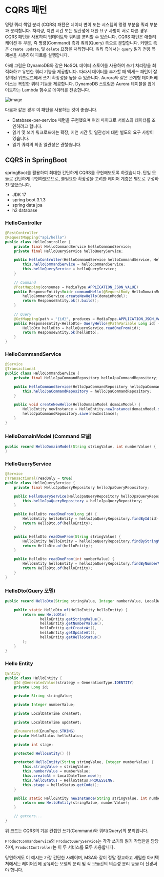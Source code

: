 # CQRS 패턴

명령 쿼리 책임 분리 (CQRS) 패턴은 데이터 변이 또는 시스템의 명령 부분을 쿼리 부분과 분리합니다. 처리량, 지연 시간 또는 일관성에 대한 요구 사항이 서로 다른 경우 CQRS 패턴을 사용하여 업데이트와 쿼리를 분리할 수 있습니다. CQRS 패턴은 애플리케이션 두 부분, 즉 명령(Command) 측과 쿼리(Query) 측으로 분할합니다. 커맨드 측은 `create update`, 및 `delete` 요청을 처리합니다. 쿼리 측에서는 `query` 읽기 전용 복제본을 사용하여 파트를 실행합니다.

아래 그림은 DynamoDB와 같은 NoSQL 데이터 스토어를 사용하여 쓰기 처리량을 최적화하고 유연한 쿼리 기능을 제공합니다. 따라서 데이터를 추가할 때 액세스 패턴이 잘 정의된 워크로드에서 쓰기 확장성을 높을 수 있습니다. Aurora와 같은 관계형 데이터베이스는 복잡한 쿼리 기능을 제공합니다. DynamoDB 스트림은 Aurora 테이블을 업데이트하는 Lambda 함수로 데이터를 전송합니다.

![image](https://github.com/wanniDev/TIL_collection/assets/81374655/5eaf6637-07d6-4f3b-a2fe-ae467fdb5c25)

다음과 같은 경우 이 패턴을 사용하는 것이 좋습니다.

- Database-per-service 패턴을 구현했으며 여러 마이크로 서비스의 데이터를 조인하려고 합니다.
- 읽기 및 쓰기 워크로드에는 확장, 지연 시간 및 일관성에 대한 별도의 요구 사항이 있습니다.
- 읽기 쿼리의 최종 일관성은 괜찮습니다.

## CQRS in SpringBoot

springBoot를 활용하여 최대한 간단하게 CQRS를 구현해보도록 하겠습니다. 단일 모듈로 간단하게 구현하였으므로, 불필요한 확장성을 고려한 레이어 계층은 별도로 구성하진 않았습니다.

- JDK 17
- spring boot 3.1.3
- spring data jpa
- h2 database

### HelloController

```java
@RestController
@RequestMapping("api/hello")
public class HelloController {
    private final HelloCommandService helloCommandService;
    private final HelloQueryService helloQueryService;

    public HelloController(HelloCommandService helloCommandService, HelloQueryService helloQueryService) {
        this.helloCommandService = helloCommandService;
        this.helloQueryService = helloQueryService;
    }
		
  	// Command
    @PostMapping(consumes = MediaType.APPLICATION_JSON_VALUE)
    public ResponseEntity<Void> commandHello(@RequestBody HelloDomainModel domainModel) {
        helloCommandService.createNewHello(domainModel);
        return ResponseEntity.ok().build();
    }
		
  	// Query
    @GetMapping(path = "{id}", produces = MediaType.APPLICATION_JSON_VALUE)
    public ResponseEntity<HelloDto> QueryHello(@PathVariable Long id) {
        HelloDto helloDto = helloQueryService.readOneFrom(id);
        return ResponseEntity.ok(helloDto);
    }
}
```

### HelloCommandService

```java
@Service
@Transactional
public class HelloCommandService {
    private final HelloJpaCommandRepository helloJpaCommandRepository;

    public HelloCommandService(HelloJpaCommandRepository helloJpaCommandRepository) {
        this.helloJpaCommandRepository = helloJpaCommandRepository;
    }

    public void createNewHello(HelloDomainModel domainModel) {
        HelloEntity newInstance = HelloEntity.newInstance(domainModel.stringValue(), domainModel.numberValue());
        helloJpaCommandRepository.save(newInstance);
    }
}

```

### HelloDomainModel (Command 모델)

```java
public record HelloDomainModel(String stringValue, int numberValue) {
}
```

### HelloQueryService

```java
@Service
@Transactional(readOnly = true)
public class HelloQueryService {
    private final HelloJpaQueryRepository helloJpaQueryRepository;

    public HelloQueryService(HelloJpaQueryRepository helloJpaQueryRepository) {
        this.helloJpaQueryRepository = helloJpaQueryRepository;
    }

    public HelloDto readOneFrom(Long id) {
        HelloEntity helloEntity = helloJpaQueryRepository.findById(id).orElseThrow();
        return HelloDto.of(helloEntity);
    }

    public HelloDto readOneFrom(String stringValue) {
        HelloEntity helloEntity = helloJpaQueryRepository.findByStringValue(stringValue).orElseThrow();
        return HelloDto.of(helloEntity);
    }

    public HelloDto readOneFrom(int numberValue) {
        HelloEntity helloEntity = helloJpaQueryRepository.findByNumberValue(numberValue).orElseThrow();
        return HelloDto.of(helloEntity);
    }
}
```

### HelloDto(Query 모델)

```java
public record HelloDto(String stringValue, Integer numberValue, LocalDateTime createAt, LocalDateTime updateAt, HelloStatus helloStatus) {

    public static HelloDto of(HelloEntity helloEntity) {
        return new HelloDto(
                helloEntity.getStringValue(),
                helloEntity.getNumberValue(),
                helloEntity.getCreateAt(),
                helloEntity.getUpdateAt(),
                helloEntity.getHelloStatus()
        );
    }
}
```

### Hello Entity

```java
@Entity
public class HelloEntity {
    @Id @GeneratedValue(strategy = GenerationType.IDENTITY)
    private Long id;

    private String stringValue;

    private Integer numberValue;

    private LocalDateTime createAt;

    private LocalDateTime updateAt;

    @Enumerated(EnumType.STRING)
    private HelloStatus helloStatus;

    private int stage;

    protected HelloEntity() {}

    protected HelloEntity(String stringValue, Integer numberValue) {
        this.stringValue = stringValue;
        this.numberValue = numberValue;
        this.createAt = LocalDateTime.now();
        this.helloStatus = HelloStatus.PROCESSING;
        this.stage = helloStatus.getCode();
    }

    public static HelloEntity newInstance(String stringValue, int numberValue) {
        return new HelloEntity(stringValue, numberValue);
    }

	// getters...
}
```

위 코드는 CQRS의 기본 컨셉인 쓰기(Command)와 쿼리(Query)의 분리입니다.

`ProductCommandService`와 `ProductQueryService`는 각각 쓰기와 읽기 작업만을 담당하며, `ProductController`는 이 두 서비스를 모두 사용합니다.

당연하게도 이 예시는 가장 간단한 사례이며, MSA와 같이 정말 정교하고 세밀한 아키텍처에서는 레이어간에 공유하는 모델의 분리 및 각 모듈간의 의존성 분리 등을 더 신경써야 합니다.